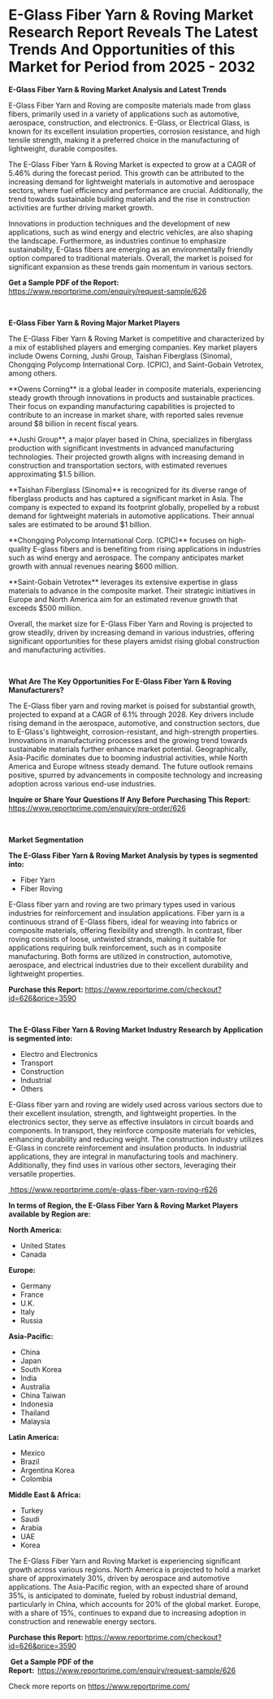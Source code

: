 <p><h1>E-Glass Fiber Yarn & Roving Market Research Report Reveals The Latest Trends And Opportunities of this Market for Period from 2025 - 2032</h1></p><p><strong>E-Glass Fiber Yarn & Roving Market Analysis and Latest Trends</strong></p>
<p><p>E-Glass Fiber Yarn and Roving are composite materials made from glass fibers, primarily used in a variety of applications such as automotive, aerospace, construction, and electronics. E-Glass, or Electrical Glass, is known for its excellent insulation properties, corrosion resistance, and high tensile strength, making it a preferred choice in the manufacturing of lightweight, durable composites.</p><p>The E-Glass Fiber Yarn & Roving Market is expected to grow at a CAGR of 5.46% during the forecast period. This growth can be attributed to the increasing demand for lightweight materials in automotive and aerospace sectors, where fuel efficiency and performance are crucial. Additionally, the trend towards sustainable building materials and the rise in construction activities are further driving market growth. </p><p>Innovations in production techniques and the development of new applications, such as wind energy and electric vehicles, are also shaping the landscape. Furthermore, as industries continue to emphasize sustainability, E-Glass fibers are emerging as an environmentally friendly option compared to traditional materials. Overall, the market is poised for significant expansion as these trends gain momentum in various sectors.</p></p>
<p><strong>Get a Sample PDF of the Report:&nbsp;</strong> <a href="https://www.reportprime.com/enquiry/request-sample/626?utm_campaign=3311&utm_medium=2&utm_source=Github&utm_content=ia&utm_term=18032025&utm_id=e-glass-fiber-yarn-roving">https://www.reportprime.com/enquiry/request-sample/626</a></p>
<p>&nbsp;</p>
<p><strong>E-Glass Fiber Yarn & Roving Major Market Players</strong></p>
<p><p>The E-Glass Fiber Yarn & Roving Market is competitive and characterized by a mix of established players and emerging companies. Key market players include Owens Corning, Jushi Group, Taishan Fiberglass (Sinoma), Chongqing Polycomp International Corp. (CPIC), and Saint-Gobain Vetrotex, among others.</p><p>**Owens Corning** is a global leader in composite materials, experiencing steady growth through innovations in products and sustainable practices. Their focus on expanding manufacturing capabilities is projected to contribute to an increase in market share, with reported sales revenue around $8 billion in recent fiscal years.</p><p>**Jushi Group**, a major player based in China, specializes in fiberglass production with significant investments in advanced manufacturing technologies. Their projected growth aligns with increasing demand in construction and transportation sectors, with estimated revenues approximating $1.5 billion.</p><p>**Taishan Fiberglass (Sinoma)** is recognized for its diverse range of fiberglass products and has captured a significant market in Asia. The company is expected to expand its footprint globally, propelled by a robust demand for lightweight materials in automotive applications. Their annual sales are estimated to be around $1 billion.</p><p>**Chongqing Polycomp International Corp. (CPIC)** focuses on high-quality E-glass fibers and is benefiting from rising applications in industries such as wind energy and aerospace. The company anticipates market growth with annual revenues nearing $600 million.</p><p>**Saint-Gobain Vetrotex** leverages its extensive expertise in glass materials to advance in the composite market. Their strategic initiatives in Europe and North America aim for an estimated revenue growth that exceeds $500 million.</p><p>Overall, the market size for E-Glass Fiber Yarn and Roving is projected to grow steadily, driven by increasing demand in various industries, offering significant opportunities for these players amidst rising global construction and manufacturing activities.</p></p>
<p>&nbsp;</p>
<p><strong>What Are The Key Opportunities For E-Glass Fiber Yarn & Roving Manufacturers?</strong></p>
<p><p>The E-Glass fiber yarn and roving market is poised for substantial growth, projected to expand at a CAGR of 6.1% through 2028. Key drivers include rising demand in the aerospace, automotive, and construction sectors, due to E-Glass's lightweight, corrosion-resistant, and high-strength properties. Innovations in manufacturing processes and the growing trend towards sustainable materials further enhance market potential. Geographically, Asia-Pacific dominates due to booming industrial activities, while North America and Europe witness steady demand. The future outlook remains positive, spurred by advancements in composite technology and increasing adoption across various end-use industries.</p></p>
<p><strong>Inquire or Share Your Questions If Any Before Purchasing This Report:</strong> <a href="https://www.reportprime.com/enquiry/pre-order/626?utm_campaign=3311&utm_medium=2&utm_source=Github&utm_content=ia&utm_term=18032025&utm_id=e-glass-fiber-yarn-roving">https://www.reportprime.com/enquiry/pre-order/626</a></p>
<p>&nbsp;</p>
<p><strong>Market Segmentation</strong></p>
<p><strong>The E-Glass Fiber Yarn & Roving Market Analysis by types is segmented into:</strong></p>
<p><ul><li>Fiber Yarn</li><li>Fiber Roving</li></ul></p>
<p><p>E-Glass fiber yarn and roving are two primary types used in various industries for reinforcement and insulation applications. Fiber yarn is a continuous strand of E-Glass fibers, ideal for weaving into fabrics or composite materials, offering flexibility and strength. In contrast, fiber roving consists of loose, untwisted strands, making it suitable for applications requiring bulk reinforcement, such as in composite manufacturing. Both forms are utilized in construction, automotive, aerospace, and electrical industries due to their excellent durability and lightweight properties.</p></p>
<p><strong>Purchase this Report:&nbsp;</strong><a href="https://www.reportprime.com/checkout?id=626&price=3590&utm_campaign=3311&utm_medium=2&utm_source=Github&utm_content=ia&utm_term=18032025&utm_id=e-glass-fiber-yarn-roving">https://www.reportprime.com/checkout?id=626&price=3590</a></p>
<p>&nbsp;</p>
<p><strong>The E-Glass Fiber Yarn & Roving Market Industry Research by Application is segmented into:</strong></p>
<p><ul><li>Electro and Electronics</li><li>Transport</li><li>Construction</li><li>Industrial</li><li>Others</li></ul></p>
<p><p>E-Glass fiber yarn and roving are widely used across various sectors due to their excellent insulation, strength, and lightweight properties. In the electronics sector, they serve as effective insulators in circuit boards and components. In transport, they reinforce composite materials for vehicles, enhancing durability and reducing weight. The construction industry utilizes E-Glass in concrete reinforcement and insulation products. In industrial applications, they are integral in manufacturing tools and machinery. Additionally, they find uses in various other sectors, leveraging their versatile properties.</p></p>
<p><a href="https://www.reportprime.com/e-glass-fiber-yarn-roving-r626?utm_campaign=3311&utm_medium=2&utm_source=Github&utm_content=ia&utm_term=18032025&utm_id=e-glass-fiber-yarn-roving">&nbsp;https://www.reportprime.com/e-glass-fiber-yarn-roving-r626</a></p>
<p><strong>In terms of Region, the E-Glass Fiber Yarn & Roving Market Players available by Region are:</strong></p>
<p>
    <p> <strong> North America: </strong>
        <ul>
            <li>United States</li>
            <li>Canada</li>
        </ul>
        </p> 
    <p> <strong> Europe: </strong>
        <ul>
            <li>Germany</li>
            <li>France</li>
            <li>U.K.</li>
            <li>Italy</li>
            <li>Russia</li>
        </ul>
        </p> 
    <p> <strong> Asia-Pacific: </strong>
        <ul>
            <li>China</li>
            <li>Japan</li>
            <li>South Korea</li>
            <li>India</li>
            <li>Australia</li>
            <li>China Taiwan</li>
            <li>Indonesia</li>
            <li>Thailand</li>
            <li>Malaysia</li>
        </ul>
        </p> 
    <p> <strong> Latin America: </strong>
        <ul>
            <li>Mexico</li>
            <li>Brazil</li>
            <li>Argentina Korea</li>
            <li>Colombia</li>
        </ul>
        </p> 
    <p> <strong> Middle East & Africa: </strong>
        <ul>
            <li>Turkey</li>
            <li>Saudi</li>
            <li>Arabia</li>
            <li>UAE</li>
            <li>Korea</li>
        </ul>
    </p>
    </p>
<p><p>The E-Glass Fiber Yarn and Roving Market is experiencing significant growth across various regions. North America is projected to hold a market share of approximately 30%, driven by aerospace and automotive applications. The Asia-Pacific region, with an expected share of around 35%, is anticipated to dominate, fueled by robust industrial demand, particularly in China, which accounts for 20% of the global market. Europe, with a share of 15%, continues to expand due to increasing adoption in construction and renewable energy sectors.</p></p>
<p><strong>Purchase this Report: </strong><a href="https://www.reportprime.com/checkout?id=626&price=3590&utm_campaign=3311&utm_medium=2&utm_source=Github&utm_content=ia&utm_term=18032025&utm_id=e-glass-fiber-yarn-roving">https://www.reportprime.com/checkout?id=626&price=3590</a></p>
<p>&nbsp;<strong>Get a Sample PDF of the Report:&nbsp;&nbsp;</strong><a href="https://www.reportprime.com/enquiry/request-sample/626?utm_campaign=3311&utm_medium=2&utm_source=Github&utm_content=ia&utm_term=18032025&utm_id=e-glass-fiber-yarn-roving">https://www.reportprime.com/enquiry/request-sample/626</a></p>
<p><strong></strong></p>
<p>Check more reports on <a href="https://www.reportprime.com/?utm_campaign=3311&utm_medium=2&utm_source=Github&utm_content=ia&utm_term=18032025&utm_id=e-glass-fiber-yarn-roving">https://www.reportprime.com/</a></p>